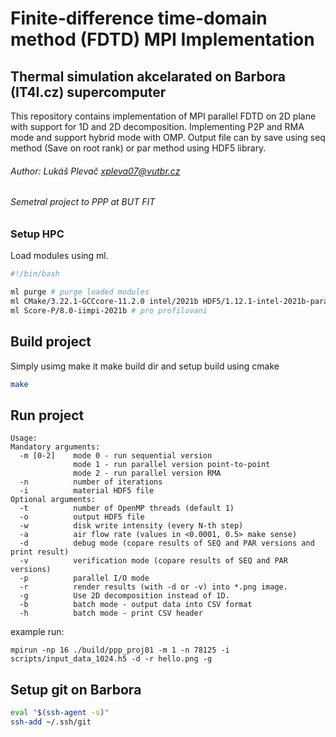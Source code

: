 # Finite-difference time-domain method (FDTD) MPI Implementation

## Thermal simulation akcelarated on Barbora (IT4I.cz) supercomputer

This repository contains implementation of MPI parallel FDTD on 2D plane with support for 1D and 2D decomposition. Implementing P2P and RMA mode and support hybrid mode with OMP. Output file can by save using seq method (Save on root rank) or par method using HDF5 library.

###### Author: Lukáš Plevač <xpleva07@vutbr.cz> 
###### Semetral project to PPP at BUT FIT

### Setup HPC

Load modules using ml.

```bash
#!/bin/bash

ml purge # purge loaded modules
ml CMake/3.22.1-GCCcore-11.2.0 intel/2021b HDF5/1.12.1-intel-2021b-parallel
ml Score-P/8.0-iimpi-2021b # pro profilovani
```

## Build project

Simply usimg make it make build dir and setup build using cmake

```bash
make
```

## Run project

```
Usage:
Mandatory arguments:
  -m [0-2]    mode 0 - run sequential version
              mode 1 - run parallel version point-to-point
              mode 2 - run parallel version RMA
  -n          number of iterations
  -i          material HDF5 file
Optional arguments:
  -t          number of OpenMP threads (default 1)
  -o          output HDF5 file
  -w          disk write intensity (every N-th step)
  -a          air flow rate (values in <0.0001, 0.5> make sense)
  -d          debug mode (copare results of SEQ and PAR versions and print result)
  -v          verification mode (copare results of SEQ and PAR versions)
  -p          parallel I/O mode
  -r          render results (with -d or -v) into *.png image.
  -g          Use 2D decomposition instead of 1D.
  -b          batch mode - output data into CSV format
  -h          batch mode - print CSV header
```

example run:

```
mpirun -np 16 ./build/ppp_proj01 -m 1 -n 78125 -i scripts/input_data_1024.h5 -d -r hello.png -g
```

## Setup git on Barbora

```bash
eval "$(ssh-agent -s)"
ssh-add ~/.ssh/git
```
